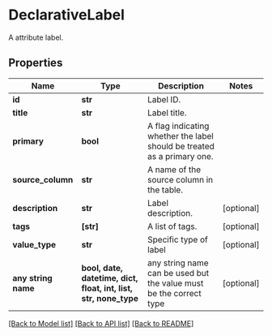# DeclarativeLabel

A attribute label.

## Properties
Name | Type | Description | Notes
------------ | ------------- | ------------- | -------------
**id** | **str** | Label ID. | 
**title** | **str** | Label title. | 
**primary** | **bool** | A flag indicating whether the label should be treated as a primary one. | 
**source_column** | **str** | A name of the source column in the table. | 
**description** | **str** | Label description. | [optional] 
**tags** | **[str]** | A list of tags. | [optional] 
**value_type** | **str** | Specific type of label | [optional] 
**any string name** | **bool, date, datetime, dict, float, int, list, str, none_type** | any string name can be used but the value must be the correct type | [optional]

[[Back to Model list]](../README.md#documentation-for-models) [[Back to API list]](../README.md#documentation-for-api-endpoints) [[Back to README]](../README.md)


